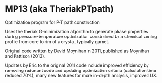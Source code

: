 # MP13 (aka TheriakPTpath)
Optimization program for P-T path construction

Uses the theriak G-minimization algorithm to generate phase properties during pressure-temperature optimization constrained by a chemical zoning profile from core to rim of a crystal, typically garnet.

Original code written by David Moynihan in 2011, published as Moynihan and Pattison (2013).

Updates by Eric to the original 2011 code include improved efficiency by removing redunant code and updating optimization criteria (calculation time reduced 70%), many new features for more in-depth analysis, improved UX.
